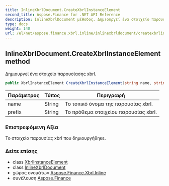 ```yaml
---
title: InlineXbrlDocument.CreateXbrlInstanceElement
second_title: Aspose.Finance for .NET API Reference
description: InlineXbrlDocument μέθοδος. Δημιουργεί ένα στοιχείο παρουσίασης xbrl.
type: docs
weight: 140
url: /el/net/aspose.finance.xbrl.inline/inlinexbrldocument/createxbrlinstanceelement/
---
```

## InlineXbrlDocument.CreateXbrlInstanceElement method

Δημιουργεί ένα στοιχείο παρουσίασης xbrl.

```csharp
public XbrlInstanceElement CreateXbrlInstanceElement(string name, string prefix = null)
```

| Παράμετρος | Τύπος | Περιγραφή |
| --- | --- | --- |
| name | String | Το τοπικό όνομα της παρουσίας xbrl. |
| prefix | String | Το πρόθεμα στοιχείου παρουσίας xbrl. |

### Επιστρεφόμενη Αξία

Το στοιχείο παρουσίας xbrl που δημιουργήθηκε.

### Δείτε επίσης

* class [XbrlInstanceElement](../../../aspose.finance.xbrl.dom.xbrlinstance/xbrlinstanceelement/)
* class [InlineXbrlDocument](../)
* χώρος ονομάτων [Aspose.Finance.Xbrl.Inline](../../inlinexbrldocument/)
* συνέλευση [Aspose.Finance](../../../)


